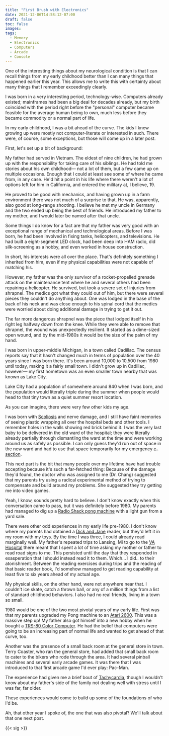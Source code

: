 ```yaml
---
title: "First Brush with Electronics"
date: 2021-12-06T14:58:12-07:00
draft: false
toc: false
images:
tags:
  - Memory
  - Electronics
  - Computers
  - Arcade
  - Console
---
```


One of the interesting things about my neurological condition is that I can recall things from my early childhood better than I can many things that happened earlier this year. This allows me to write this with certainty about many things that I remember exceedingly clearly.

I was born in a very interesting period, technology-wise. Computers already existed; mainframes had been a big deal for decades already, but my birth coincided with the period right before the "personal" computer became feasible for the average human being to own, much less before they became commodity or a normal part of life.

In my early childhood, I was a bit ahead of the curve. The kids I knew growing up were mostly not computer-literate or interested in such. There were, of course, some exceptions, but those will come up in a later post.

First, let's set up a bit of background:

My father had served in Vietnam. The eldest of nine children, he had grown up with the responsibility for taking care of his siblings. He had told me stories about his own childhood— not a lot of them, but a few came up on multiple occasions. Enough that I could at least see some of where he came from, in any case. He'd hit a point in his life where there weren't a lot of options left for him in California, and entered the military at, I believe, 19.

He proved to be good with mechanics, and having grown up in a farm environment there was not much of a surprise to that. He was, apparently, also good at long-range shooting. I believe he met my uncle in Germany and the two ended up being the best of friends. He introduced my father to my mother, and I would later be named after that uncle.

Some things I do know for a fact are that my father was very good with an exceptional range of mechanical and technological areas. Before I was born, he had been involved in fixing tanks, helicopters, and televisions. He had built a eight-segment LED clock, had been deep into HAM radio, did silk-screening as a hobby, and even worked in house construction.

In short, his interests were all over the place. That's definitely something I inherited from him, even if my physical capabilities were not capable of matching his.

However, my father was the only survivor of a rocket-propelled grenade attack on the maintenance tent where he and several others had been repairing a helicopter. He survived, but took a severe set of injuries from shrapnel. The medics got what they could out of him, but there were several pieces they couldn't do anything about. One was lodged in the base of the back of his neck and was close enough to his spinal cord that the medics were worried about doing additional damage in trying to get it out.

The far more dangerous shrapnel was the piece that lodged itself in his right leg halfway down from the knee. While they were able to remove that shrapnel, the wound was unexpectedly resilient. It started as a dime-sized open wound, and by the mid-1980s it would be the size of the palm of my hand.

I was born in upper-middle Michigan, in a town called Cadillac. The census reports say that it hasn't changed much in terms of population over the 40 years since I was born there. It's been around 10,000 to 10,500 from 1980 until today, making it a fairly small town. I didn't grow up in Cadillac, however— my first hometown was an even smaller town nearby that was known as Lake City.

Lake City had a population of somewhere around 840 when I was born, and the population would literally triple during the summer when people would head to that tiny town as a quiet summer resort location.

As you can imagine, there were very few other kids my age.

I was born with [Scoliosis](https://en.wikipedia.org/wiki/Scoliosis) and nerve damage, and I still have faint memories of seeing plastic wrapping all over the hospital beds and other tools. I remember holes in the walls showing red brick behind it. I was the very last baby to be delivered in the old ward of the hospital; they were literally already partially through dismantling the ward at the time and were working around us as safely as possible. I can only guess they'd run out of space in the new ward and had to use that space temporarily for my emergency [c-section](https://en.wikipedia.org/wiki/Caesarean_section).

This next part is the bit that many people over my lifetime have had trouble accepting because it's such a far-fetched thing: Because of the damage they'd found, the doctor who was assigned to me (Dr. Chang) suggested that my parents try using a radical experimental method of trying to compensate and build around my problems. She suggested they try getting me into video games.

Yeah, I know, sounds pretty hard to believe. I don't know exactly when this conversation came to pass, but it was definitely before 1980. My parents had managed to dig up a [Radio Shack pong machine](https://en.wikipedia.org/wiki/TV_Scoreboard) with a light gun from a yard sale.

There were other odd experiences in my early life pre-1980. I don't know where my parents had obtained a [Dick and Jane](https://en.wikipedia.org/wiki/Dick_and_Jane) reader, but they'd left it in my room with my toys. By the time I was three, I could already read marginally well. My father's repeated trips to Lansing, Mi to go to the [VA Hospital](https://en.wikipedia.org/wiki/List_of_Veterans_Affairs_medical_facilities) there meant that I spent a lot of time asking my mother or father to read road signs to me. This persisted until the day that they responded in exasperation that I should instead read it to them. Which... I did.. to their atonishment. Between the reading exercises during trips and the reading of that basic reader book, I'd somehow managed to get reading capability at least five to six years ahead of my actual age.

My physical skills, on the other hand, were not anywhere near that. I couldn't ice skate, catch a thrown ball, or any of a million things from a list of standard childhood behaviors. I also had no real friends, living in a town so small.

1980 would be one of the two most pivotal years of my early life. First was that my parents upgraded my Pong machine to an [Atari 2600](https://en.wikipedia.org/wiki/Atari_2600). This was a massive step up! My father also got himself into a new hobby when he bought a [TRS-80 Color Computer](https://en.wikipedia.org/wiki/TRS-80_Color_Computer). He had the belief that computers were going to be an increasing part of normal life and wanted to get ahead of that curve, too.

Another was the presence of a small back room at the general store in town. Terry Coaster, who ran the general store, had added that small back room to cater to the bikers who rode through the area. It had several pinball machines and several early arcade games. It was there that I was introduced to that first arcade game I'd ever play: Pac-Man.

The experience had given me a brief bout of [Tachycardia](https://en.wikipedia.org/wiki/Tachycardia), though I wouldn't know about my father's side of the family not dealing well with stress until I was far, far older.

These experiences would come to build up some of the foundations of who I'd be.

Ah, that other year I spoke of, the one that was also pivotal? We'll talk about that one next post.

{{< sig >}}
